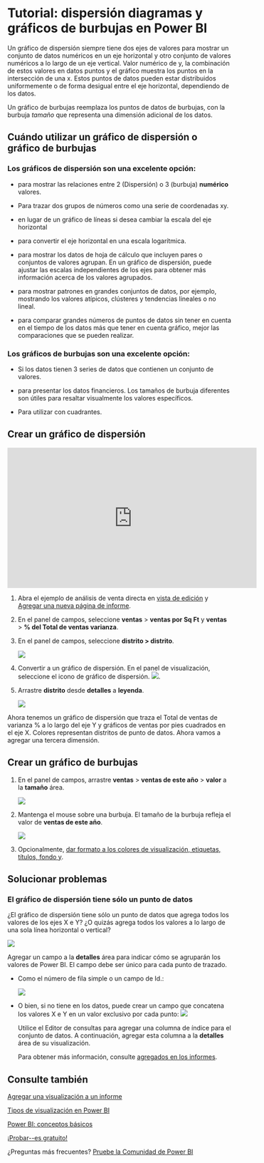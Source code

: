 <properties
   pageTitle="Tutorial: Dispersión gráficos en Power BI"
   description="Tutorial: Dispersión gráficos en Power BI"
   services="powerbi"
   documentationCenter=""
   authors="mihart"
   manager="mblythe"
   backup=""
   editor=""
   tags=""
   featuredVideoId="PVcfPoVE3Ys"
   qualityFocus="no"
   qualityDate=""/>

<tags
   ms.service="powerbi"
   ms.devlang="NA"
   ms.topic="article"
   ms.tgt_pltfrm="NA"
   ms.workload="powerbi"
   ms.date="08/29/2016"
   ms.author="mihart"/>

# Tutorial: dispersión diagramas y gráficos de burbujas en Power BI  

Un gráfico de dispersión siempre tiene dos ejes de valores para mostrar un conjunto de datos numéricos en un eje horizontal y otro conjunto de valores numéricos a lo largo de un eje vertical. Valor numérico de y, la combinación de estos valores en datos puntos y el gráfico muestra los puntos en la intersección de una x. Estos puntos de datos pueden estar distribuidos uniformemente o de forma desigual entre el eje horizontal, dependiendo de los datos.

Un gráfico de burbujas reemplaza los puntos de datos de burbujas, con la burbuja *tamaño* que representa una dimensión adicional de los datos.


## Cuándo utilizar un gráfico de dispersión o gráfico de burbujas

### Los gráficos de dispersión son una excelente opción:

-  para mostrar las relaciones entre 2 (Dispersión) o 3 (burbuja) **numérico** valores.

-  Para trazar dos grupos de números como una serie de coordenadas xy.

-  en lugar de un gráfico de líneas si desea cambiar la escala del eje horizontal    

- para convertir el eje horizontal en una escala logarítmica.

- para mostrar los datos de hoja de cálculo que incluyen pares o conjuntos de valores agrupan. En un gráfico de dispersión, puede ajustar las escalas independientes de los ejes para obtener más información acerca de los valores agrupados.

- para mostrar patrones en grandes conjuntos de datos, por ejemplo, mostrando los valores atípicos, clústeres y tendencias lineales o no lineal.

- para comparar grandes números de puntos de datos sin tener en cuenta en el tiempo de los datos más que tener en cuenta gráfico, mejor las comparaciones que se pueden realizar.

### Los gráficos de burbujas son una excelente opción:

- Si los datos tienen 3 series de datos que contienen un conjunto de valores.

- para presentar los datos financieros.  Los tamaños de burbuja diferentes son útiles para resaltar visualmente los valores específicos.

- Para utilizar con cuadrantes.

## Crear un gráfico de dispersión

<iframe width="560" height="315" src="https://www.youtube.com/embed/PVcfPoVE3Ys?list=PL1N57mwBHtN0JFoKSR0n-tBkUJHeMP2cP" frameborder="0" allowfullscreen></iframe>

1.  Abra el ejemplo de análisis de venta directa en [vista de edición](powerbi-service-interact-with-a-report-in-editing-view.md) y [Agregar una nueva página de informe](powerbi-service-add-a-page-to-a-report.md).

2. En el panel de campos, seleccione **ventas** > **ventas por Sq Ft** y **ventas** > **% del Total de ventas varianza**.

3. En el panel de campos, seleccione **distrito > distrito**.

    ![](media/powerbi-service-tutorial-scatter/PBI_scatter_chart_pre_convert.png)

4. Convertir a un gráfico de dispersión. En el panel de visualización, seleccione el icono de gráfico de dispersión.
 ![](media/powerbi-service-tutorial-scatter/PBI_scatter_chart_icon.png).

5. Arrastre **distrito** desde **detalles** a **leyenda**.

    ![](media/powerbi-service-tutorial-scatter/PBI_scatter_chart_new.png)

Ahora tenemos un gráfico de dispersión que traza el Total de ventas de varianza % a lo largo del eje Y y gráficos de ventas por pies cuadrados en el eje X.  Colores representan distritos de punto de datos.  Ahora vamos a agregar una tercera dimensión.

## Crear un gráfico de burbujas

1.  En el panel de campos, arrastre **ventas** > **ventas de este año** > **valor** a la **tamaño** área. 

    ![](media/powerbi-service-tutorial-scatter/PBI_scatter_chart_size.png)

2. Mantenga el mouse sobre una burbuja.  El tamaño de la burbuja refleja el valor de **ventas de este año**.

    ![](media/powerbi-service-tutorial-scatter/PBI_scatter_chart_hover.png)

3. Opcionalmente, [dar formato a los colores de visualización, etiquetas, títulos, fondo y](powerbi-service-getting-started-with-color-formatting-and-axis-properties.md).

## Solucionar problemas

### **El gráfico de dispersión tiene sólo un punto de datos**  

¿El gráfico de dispersión tiene sólo un punto de datos que agrega todos los valores de los ejes X e Y?  ¿O quizás agrega todos los valores a lo largo de una sola línea horizontal o vertical?

![](media/powerbi-service-tutorial-scatter/PBI_scatter_tshoot1.png)

Agregar un campo a la **detalles** área para indicar cómo se agruparán los valores de Power BI. El campo debe ser único para cada punto de trazado.  

* Como el número de fila simple o un campo de Id.:

    ![](media/powerbi-service-tutorial-scatter/PBI_scatter_tshoot.png)

* O bien, si no tiene en los datos, puede crear un campo que concatena los valores X e Y en un valor exclusivo por cada punto:   ![](media/powerbi-service-tutorial-scatter/PBI_scatter_tshoot2.png)

   Utilice el Editor de consultas para agregar una columna de índice para el conjunto de datos.  A continuación, agregar esta columna a la **detalles** área de su visualización.

  Para obtener más información, consulte [agregados en los informes](powerbi-service-aggregates.md).

## Consulte también  
 [Agregar una visualización a un informe](powerbi-service-add-visualizations-to-a-report-i.md)  

 [Tipos de visualización en Power BI](powerbi-service-visualization-types-for-reports-and-q-and-a.md)

 [Power BI: conceptos básicos](powerbi-service-basic-concepts.md)  

[¡Probar--es gratuito!](https://powerbi.com/)  

¿Preguntas más frecuentes? [Pruebe la Comunidad de Power BI](http://community.powerbi.com/)
